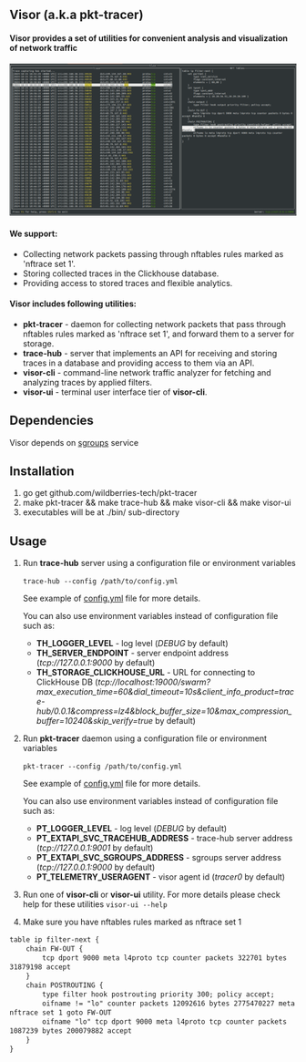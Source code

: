 ## Visor (a.k.a pkt-tracer)
#### Visor provides a set of utilities for convenient analysis and visualization of network traffic
<img src="assets/screen_visor_ui.png"/>

#### We support:
- Collecting network packets passing through nftables rules marked as 'nftrace set 1'.
- Storing collected traces in the Clickhouse database.
- Providing access to stored traces and flexible analytics.

#### Visor includes following utilities:
- **pkt-tracer** - daemon for collecting network packets that pass through nftables rules marked as 'nftrace set 1', and forward them to a server for storage.
- **trace-hub** - server that implements an API for receiving and storing traces in a database and providing access to them via an API.
- **visor-cli** - command-line network traffic analyzer for fetching and analyzing traces by applied filters.
- **visor-ui** - terminal user interface tier of **visor-cli**.

## Dependencies
Visor depends on [sgroups](https://github.com/wildberries-tech/sgroups) service

## Installation
1) go get github.com/wildberries-tech/pkt-tracer
2) make pkt-tracer && make trace-hub && make visor-cli && make visor-ui
3) executables will be at ./bin/ sub-directory

## Usage
1. Run **trace-hub** server using a configuration file or environment variables

    `trace-hub --config /path/to/config.yml`

    See example of [config.yml](config/trace-hub-config.yaml) file for more details.

    You can also use environment variables instead of configuration file such as:
    - **TH_LOGGER_LEVEL** - log level (*DEBUG* by default)
    - **TH_SERVER_ENDPOINT** - server endpoint address (*tcp://127.0.0.1:9000* by default)
    - **TH_STORAGE_CLICKHOUSE_URL** - URL for connecting to ClickHouse DB (*tcp://localhost:19000/swarm?max_execution_time=60&dial_timeout=10s&client_info_product=trace-hub/0.0.1&compress=lz4&block_buffer_size=10&max_compression_buffer=10240&skip_verify=true* by default)
2. Run **pkt-tracer** daemon using a configuration file or environment variables

    `pkt-tracer --config /path/to/config.yml`

    See example of [config.yml](config/pkt-tracer-config.yml) file for more details.

    You can also use environment variables instead of configuration file such as:
    - **PT_LOGGER_LEVEL** - log level (*DEBUG* by default)
    - **PT_EXTAPI_SVC_TRACEHUB_ADDRESS** - trace-hub server address (*tcp://127.0.0.1:9001* by default)
    - **PT_EXTAPI_SVC_SGROUPS_ADDRESS** - sgroups server address (*tcp://127.0.0.1:9000* by default)
    - **PT_TELEMETRY_USERAGENT** - visor agent id (*tracer0* by default)
3. Run one of **visor-cli** or **visor-ui** utility. For more details please check help for these utilities `visor-ui --help`
4. Make sure you have nftables rules marked as nftrace set 1

```
table ip filter-next {
	chain FW-OUT {
		tcp dport 9000 meta l4proto tcp counter packets 322701 bytes 31879198 accept
	}
	chain POSTROUTING {
		type filter hook postrouting priority 300; policy accept;
		oifname != "lo" counter packets 12092616 bytes 2775470227 meta nftrace set 1 goto FW-OUT
		oifname "lo" tcp dport 9000 meta l4proto tcp counter packets 1087239 bytes 200079882 accept
	}
}
```
